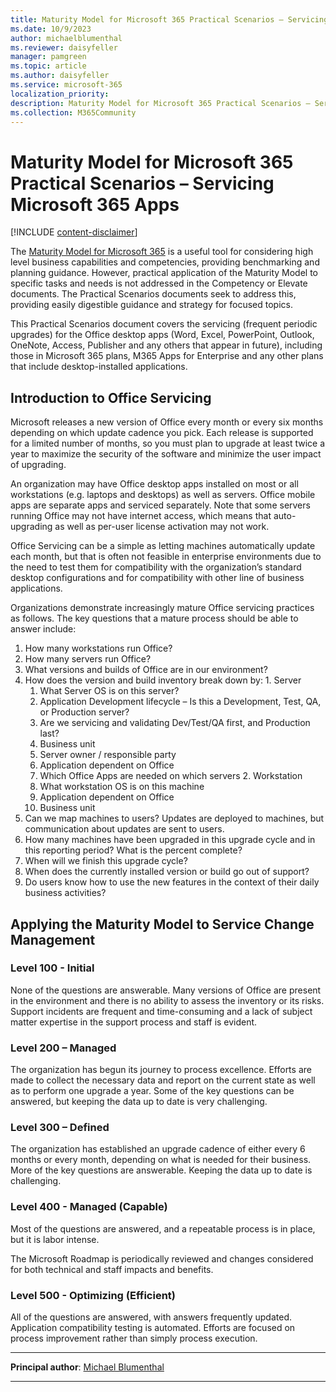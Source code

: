 ```yaml
---
title: Maturity Model for Microsoft 365 Practical Scenarios – Servicing Microsoft 365 App
ms.date: 10/9/2023
author: michaelblumenthal
ms.reviewer: daisyfeller
manager: pamgreen
ms.topic: article
ms.author: daisyfeller
ms.service: microsoft-365
localization_priority:
description: Maturity Model for Microsoft 365 Practical Scenarios – Servicing Microsoft 365 Apps
ms.collection: M365Community
---
```


# Maturity Model for Microsoft 365 Practical Scenarios – Servicing Microsoft 365 Apps  

[!INCLUDE [content-disclaimer](includes/content-disclaimer.md)]

The [Maturity Model for Microsoft 365](/community/microsoft365-maturity-model--intro) is a useful tool for considering high level business capabilities and competencies, providing benchmarking and planning guidance.  However, practical application of the Maturity Model to specific tasks and needs is not addressed in the Competency or Elevate documents. The Practical Scenarios documents seek to address this, providing easily digestible guidance and strategy for focused topics.

This Practical Scenarios document covers the servicing (frequent periodic upgrades) for the Office desktop apps (Word, Excel, PowerPoint, Outlook, OneNote, Access, Publisher and any others that appear in future), including those in Microsoft 365 plans, M365 Apps for Enterprise and any other plans that include desktop-installed applications.

## Introduction to Office Servicing

Microsoft releases a new version of Office every month or every six months depending on which update cadence you pick.  Each release is supported for a limited number of months, so you must plan to upgrade at least twice a year to maximize the security of the software and minimize the user impact of upgrading.

An organization may have Office desktop apps installed on most or all workstations (e.g. laptops and desktops) as well as servers.  Office mobile apps are separate apps and serviced separately.  Note that some servers running Office may not have internet access, which means that auto-upgrading as well as per-user license activation may not work.

Office Servicing can be a simple as letting machines automatically update each month, but that is often not feasible in enterprise environments due to the need to test them for compatibility with the organization’s standard desktop configurations and for compatibility with other line of business applications.

Organizations demonstrate increasingly mature Office servicing practices as follows. The key questions that a mature process should be able to answer include:

1. How many workstations run Office?
2. How many servers run Office?
3. What versions and builds of Office are in our environment?
  1. How does the version and build inventory break down by:
    1. Server
      1. What Server OS is on this server?
      2. Application Development lifecycle – Is this a Development, Test, QA, or Production server?
        1. Are we servicing and validating Dev/Test/QA first, and Production last?
      3. Business unit
      4. Server owner / responsible party
      5. Application dependent on Office
      6. Which Office Apps are needed on which servers
    2. Workstation
      1. What workstation OS is on this machine
      2. Application dependent on Office
      3. Business unit
4. Can we map machines to users? Updates are deployed to machines, but communication about updates are sent to users.
5. How many machines have been upgraded in this upgrade cycle and in this reporting period? What is the percent complete?
6. When will we finish this upgrade cycle?
7. When does the currently installed version or build go out of support?
8. Do users know how to use the new features in the context of their daily business activities?

## Applying the Maturity Model to Service Change Management

### Level 100 - Initial

None of the questions are answerable. Many versions of Office are present in the environment and there is no ability to assess the inventory or its risks. Support incidents are frequent and time-consuming and a lack of subject matter expertise in the support process and staff is evident.

### Level 200 – Managed

The organization has begun its journey to process excellence. Efforts are made to collect the necessary data and report on the current state as well as to perform one upgrade a year. Some of the key questions can be answered, but keeping the data up to date is very challenging.

### Level 300 – Defined

The organization has established an upgrade cadence of either every 6 months or every month, depending on what is needed for their business. More of the key questions are answerable. Keeping the data up to date is challenging.

### Level 400 - Managed (Capable)

Most of the questions are answered, and a repeatable process is in place, but it is labor intense.

The Microsoft Roadmap is periodically reviewed and changes considered for both technical and staff impacts and benefits.

### Level 500 - Optimizing (Efficient)

All of the questions are answered, with answers frequently updated. Application compatibility testing is automated. Efforts are focused on process improvement rather than simply process execution.

---

**Principal author**: [Michael Blumenthal](https://www.linkedin.com/in/michaelbblumenthal/)

---

